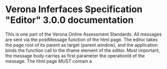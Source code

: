 # Verona Inferfaces Specification "Editor" 3.0.0 documentation

This is one part of the Verona Online Assessment Standards. All messages are sent via the postMessage function of the html page. The editor takes the page root of its parent as target (parent.window), and the application binds the function call to the iframe element of the editor.
Most important, the message body carries as first parameter the operationId of the message.
The html page MUST contain a <script>-tag with metadata. The syntax and structure of this data are described [here](https://github.com/verona-interfaces/metadata/#readme).
## Table of Contents

* [Channels](#channels)

## Channels

### **voeReadyNotification** Channel

#### `subscribe` Operation

*Ready Notification*

The editor announces that it's code is loaded and initialized so the communication can start.

##### Message

###### Payload

| Name | Type | Description | Accepted values |
|-|-|-|-|
| metadata **(required)** | string | Via this property, the editor sends the stringified metadata object definied as json-ld in the header of the html file. See [here](https://github.com/verona-interfaces/metadata/#readme) for more information. | _Any_ |

> Examples of payload _(generated)_

```json
{
  "metadata": "string"
}
```




### **voeStartCommand** Channel

#### `publish` Operation

*Start Command*

The application sends parameters for editing the unit and commands the start of user interaction.

##### Message

###### Payload

| Name | Type | Description | Accepted values |
|-|-|-|-|
| sessionId **(required)** | string | The session id flags all communication. If a message has no or empty session id, it's not processed. The session id is unique and was generated by the application. Any simple algorithm would work. The session id helps to link the correct unit with the data of the message. Using the id of the editor hosting html element is less reliable, because the element could be reused with another unit. | _Any_ |
| unitDefinition | string | The definition of the unit (if given) to be edited. | _Any_ |
| unitDefinitionType | string | This lets the editor the unit definition format know. This might avoid UI mess after getting old definitions. | _Any_ |
| editorConfig | object | This data supplies some information or instruction about this specific editing of the unit. | _Any_ |
| editorConfig.definitionReportPolicy | string | The host expects the editor to send all changes when happening or only on demand. The latter might lead to better performance. In this case (default), the host triggers report by sending 'voeGetDefinitionRequest'. | eager, on-demand |

> Examples of payload _(generated)_

```json
{
  "sessionId": "idk8ur5jf9ru5jk",
  "unitDefinition": "iqb-scripted::1.4.0 title::Testscript Title2??Hilfetext2 multiple-choice::mc_var1::1::Multiple Choice Feld: ::Choice1##Choice2##Choice3??Hilfetext1 drop-down::dd_var1::1::Dropdown Feld: ::Choice1##Choice2##Choice3??Hilfetext1 checkbox::check_var1::0::Ja klick mal! if-start::dd_var1::1 input-text::jajaj::sap osjxapsoxa if-else input-text::jajaj22::sap osjxapsoxa UUUU text::NOT Choice1 if-end",
  "unitDefinitionType": "iqb-scripted@1.4.0",
  "editorConfig": {
    "definitionReportPolicy": "eager"
  }
}
```




### **voeDefinitionChangedNotification** Channel

#### `subscribe` Operation

*Definition Changed Notification*

The defintion of the unit has changed.

##### Message

###### Payload

| Name | Type | Description | Accepted values |
|-|-|-|-|
| sessionId **(required)** | string | The session id flags all communication. If a message has no or empty session id, it's not processed. The session id is unique and was generated by the application. Any simple algorithm would work. The session id helps to link the correct unit with the data of the message. Using the id of the editor hosting html element is less reliable, because the element could be reused with another unit. | _Any_ |
| timeStamp **(required)** | string | Ensures, that later arriving states are ignored. | _Any_ |
| unitDefinition | string | To be stored. | _Any_ |
| unitDefinitionType | string | In order to understand the defintion outside the editor, the type of the definition should be known. This helps to select a suitable player to run the unit. | _Any_ |
| variables | arrayobject | Variable data help to prepare the processing of answers (coding scheme). | _Any_ |
| variables.id **(required)** | string | - | _Any_ |
| variables.type **(required)** | string | Data type of the value. Additionally, the value might be of type `null` if `nullable` property below is set `true`. | string, integer, number, boolean |
| variables.format | string | Some more information to specify the data type of the value. Every editor might introduce special formats to support answer processing. One example at IQB is 'marking' to store text markings in the form of '85-113-orange'. | _Any_ |
| variables.multiple | boolean | If true, the value can contain multiple values as array of same type. | _Any_ |
| variables.nullable | boolean | If true, the value can be `null` instead of type above. In this case, the value `null` represents a response different to empty or 0. | _Any_ |
| variables.values | arrayobject | This list contains of possible values of the variable. | _Any_ |
| variables.values.value **(required)** | string | - | _Any_ |
| variables.values.label | string | Label to describe the value. If - for example - there are options to select and these options are stored as numbers 1/2/3 etc., the label can help to identify the selected option in dialogs and analyses. | _Any_ |
| variables.valuesComplete | boolean | If true, the list of possible values contains of ALL possible values. | _Any_ |

> Examples of payload _(generated)_

```json
{
  "sessionId": "idk8ur5jf9ru5jk",
  "timeStamp": "2019-08-24T14:15:22Z",
  "unitDefinition": "string",
  "unitDefinitionType": "iqb-scripted@1.4.0",
  "variables": [
    {
      "id": "ME3491a",
      "type": "boolean",
      "format": "marking",
      "multiple": true,
      "nullable": true,
      "values": [
        {
          "value": "1",
          "label": "I love Berlin."
        }
      ],
      "valuesComplete": true
    }
  ]
}
```




### **voeGetDefinitionRequest** Channel

#### `publish` Operation

*Get Definition Request*

The application wants the editor to report the last state of the definition. The editor will answer by sending 'voeDefinitionChangedNotification' with full payload.

##### Message

###### Payload

| Name | Type | Description | Accepted values |
|-|-|-|-|
| sessionId **(required)** | string | The session id flags all communication. If a message has no or empty session id, it's not processed. The session id is unique and was generated by the application. Any simple algorithm would work. The session id helps to link the correct unit with the data of the message. Using the id of the editor hosting html element is less reliable, because the element could be reused with another unit. | _Any_ |

> Examples of payload _(generated)_

```json
{
  "sessionId": "idk8ur5jf9ru5jk"
}
```




